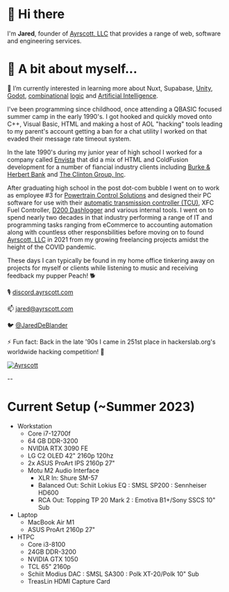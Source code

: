 # 👋 Hi there 

I'm **Jared**, founder of [Ayrscott, LLC](https://ayrscott.com/) that provides a range of web, software and engineering services. 

# 📖 A bit about myself...

🌱 I’m currently interested in learning more about Nuxt, Supabase, [Unity](https://unity.com/), [Godot](https://godotengine.org/), [combinational](https://www.amazon.com/Digital-Computer-Electronics-Albert-Malvino/dp/0028005945) [logic](https://store.steampowered.com/app/1444480/Turing_Complete/) and [Artificial Intelligence](https://chat.openai.com/).

I've been programming since childhood, once attending a QBASIC focused summer camp in the early 1990's. I got hooked and quickly moved onto C++, Visual Basic, HTML and making a host of AOL "hacking" tools leading to my parent's account getting a ban for a chat utility I worked on that evaded their message rate timeout system.

In the late 1990's during my junior year of high school I worked for a company called [Envista](https://web.archive.org/web/19991011020250/http://envista.com/envista/index.html) that did a mix of HTML and ColdFusion development for a number of fiancial industry clients including [Burke & Herbert Bank](https://www.burkeandherbertbank.com) and [The Clinton Group, Inc](https://www.dnb.com/business-directory/company-profiles.the_clinton_group_inc.33ea3499ac99219ffe428ac284ae43f0.html).

After graduating high school in the post dot-com bubble I went on to work as employee #3 for [Powertrain Control Solutions](https://www.powertraincontrolsolutions.com/) and designed their PC software for use with their [automatic transmission controller (TCU)](https://www.powertraincontrolsolutions.com/Performance_Aftermarket/Products/Transmission_Products/TCM2000_Transmission_Controller/), XFC Fuel Controller, [D200 Dashlogger](https://www.powertraincontrolsolutions.com/Performance_Aftermarket//Products/Displays/D200_Dashlogger/) and various internal tools. I went on to spend nearly two decades in that industry performing a range of IT and programming tasks ranging from eCommerce to accounting automation along with countless other responsbilities before moving on to found [Ayrscott, LLC](https://ayrscott.com/) in 2021 from my growing freelancing projects amidst the height of the COVID pandemic.

 These days I can typically be found in my home office tinkering away on projects for myself or clients while listening to music and receiving feedback my pupper Peach! 🐕
 
🎙️ [discord.ayrscott.com](http://discord.ayrscott.com/)

📫 [jared@ayrscott.com](mailto:jared@ayrscott.com)

🐦 [@JaredDeBlander](https://twitter.com/JaredDeBlander)

⚡ Fun fact: Back in the late '90s I came in 251st place in hackerslab.org's worldwide hacking competition! 🥷

[![Ayrscott](https://cdn.ayrscott.com/logo.png)](https://ayrscott.com/)

--

# Current Setup (~Summer 2023)

* Workstation
    * Core i7-12700f
    * 64 GB DDR-3200
    * NVIDIA RTX 3090 FE
    * LG C2 OLED 42" 2160p 120hz 
    * 2x ASUS ProArt IPS 2160p 27"
    * Motu M2 Audio Interface
        * XLR In: Shure SM-57
        * Balanced Out: Schiit Lokius EQ : SMSL SP200 : Sennheiser HD600
        * RCA Out: Topping TP 20 Mark 2 : Emotiva B1+/Sony SSCS 10" Sub
* Laptop
    * MacBook Air M1
    * ASUS ProArt 2160p 27"
* HTPC
    * Core i3-8100
    * 24GB DDR-3200
    * NVIDIA GTX 1050
    * TCL 65" 2160p
    * Schiit Modius DAC : SMSL SA300 : Polk XT-20/Polk 10" Sub
    * TreasLin HDMI Capture Card
 
<!--
**jwd83/jwd83** is a ✨ _special_ ✨ repository because its `README.md` (this file) appears on your GitHub profile.

Here are some ideas to get you started:

- 🔭 I’m currently working on ...
- 🌱 I’m currently learning ...
- 👯 I’m looking to collaborate on ...
- 🤔 I’m looking for help with ...
- 💬 Ask me about ...
- 📫 How to reach me: ...
- 😄 Pronouns: ...
- ⚡ Fun fact: ...
-->
